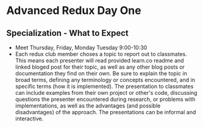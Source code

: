 # Advanced Redux Day One

## Specialization - What to Expect

 - Meet Thursday, Friday, Monday Tuesday 9:00-10:30
 - Each redux club member choses a topic to report out to classmates. This means each presenter will read provided learn.co readme and linked bloged post for their topic, as well as any other blog posts or documentation they find on their own. Be sure to explain the topic in broad terms, defining any terminology or concepts encountered, and in specific terms (how it is implemented). The presentation to classmates can include examples from their own project or other's code, discussing questions the presenter encountered during research, or problems with implementations, as well as the advantages (and possible disadvantages) of the approach. The presentations can be informal and interactive.



